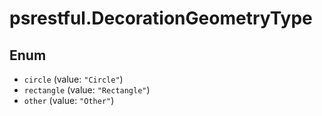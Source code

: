 # psrestful.DecorationGeometryType

## Enum

* `circle` (value: `"Circle"`)
* `rectangle` (value: `"Rectangle"`)
* `other` (value: `"Other"`)
